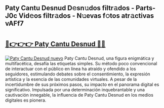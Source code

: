## Paty Cantu Desnud D𝚎sn𝚞dos filtr𝚊dos - Parts-J0c Vid𝚎os filtr𝚊dos - N𝚞evas f𝚘tos atr𝚊ctivas vAFf7

# <h2><a href="http://mb5k5y4.tromn.icu/?c=Paty+Cantu+Desnud">🔗👉👉👉 Paty Cantu Desnud 🔗🔗</a></h2>

[![Paty Cantu Desnud nuevo](https://i.imgur.com/pEAQMta.gif)](http://mb5k5y4.tromn.icu/?c=Paty+Cantu+Desnud)
Paty Cantu Desnud, una figura enigmática y multifacética, desafía las etiquetas simples. Su método poco convencional de interactuar con el público en línea ha atraído y ofendido a los seguidores, estimulando debates sobre el consentimiento, la expresión artística y la esencia de las comunidades virtuales. A pesar de la incertidumbre de sus próximos pasos, su impacto en el panorama digital es significativo. Impulsada por una determinación inquebrantable y una cautivación innegable, la influencia de Paty Cantu Desnud en los medios digitales es pionera.
